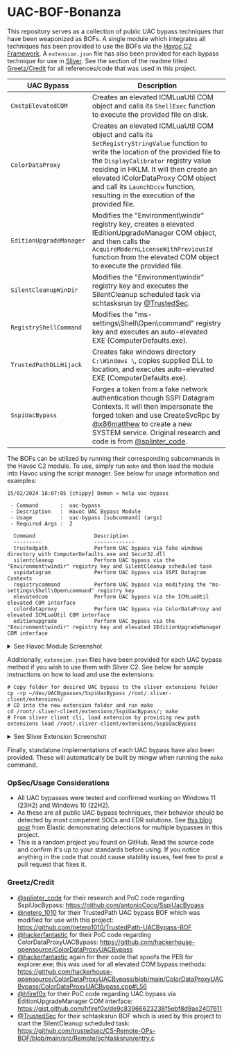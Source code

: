 # UAC-BOF-Bonanza
This repository serves as a collection of public UAC bypass techniques that have been weaponized as BOFs. A single module which integrates all techniques has been provided to use the BOFs via the [Havoc C2 Framework](https://github.com/HavocFramework/Havoc). A `extension.json` file has also been provided for each bypass technique for use in [Sliver](https://github.com/BishopFox/sliver). See the section of the readme titled [Greetz/Credit](https://github.com/icyguider/UAC-BOF-Bonanza#greetzcredit) for all references/code that was used in this project.

| UAC Bypass | Description |
| --- | --- |
| `CmstpElevatedCOM` | Creates an elevated ICMLuaUtil COM object and calls its `ShellExec` function to execute the provided file on disk. |
| `ColorDataProxy` | Creates an elevated ICMLuaUtil COM object and calls its `SetRegistryStringValue` function to write the location of the provided file to the `DisplayCalibrator` registry value residing in HKLM. It will then create an elevated IColorDataProxy COM object and call its `LaunchDccw` function, resulting in the execution of the provided file. |
| `EditionUpgradeManager` | Modifies the "Environment\windir" registry key, creates a elevated IEditionUpgradeManager COM object, and then calls the `AcquireModernLicenseWithPreviousId` function from the elevated COM object to execute the provided file. |
| `SilentCleanupWinDir` | Modifies the "Environment\windir" registry key and executes the SilentCleanup scheduled task via schtasksrun by [@TrustedSec](https://twitter.com/TrustedSec). |
| `RegistryShellCommand` | Modifies the "ms-settings\Shell\Open\command" registry key and executes an auto-elevated EXE (ComputerDefaults.exe). |
| `TrustedPathDLLHijack` | Creates fake windows directory `C:\Windows \`, copies supplied DLL to location, and executes auto-elevated EXE (ComputerDefaults.exe). | 
| `SspiUacBypass` | Forges a token from a fake network authentication though SSPI Datagram Contexts. It will then impersonate the forged token and use CreateSvcRpc by [@x86matthew](https://twitter.com/x86matthew) to create a new SYSTEM service. Original research and code is from [@splinter_code](https://twitter.com/splinter_code). |

The BOFs can be utilized by running their corresponding subcommands in the Havoc C2 module. To use, simply run `make` and then load the module into Havoc using the script manager. See below for usage information and examples:

```
15/02/2024 18:07:05 [chippy] Demon » help uac-bypass

 - Command       :  uac-bypass
 - Description   :  Havoc UAC Bypass Module
 - Usage         :  uac-bypass [subcommand] (args)
 - Required Args :  2

  Command                   Description      
  ---------                 -------------     
  trustedpath               Perform UAC bypass via fake windows directory with ComputerDefaults.exe and Secur32.dll
  silentcleanup             Perform UAC bypass via the "Environment\windir" registry key and SilentCleanup scheduled task
  sspidatagram              Perform UAC bypass via SSPI Datagram Contexts
  registrycommand           Perform UAC bypass via modifying the "ms-settings\Shell\Open\command" registry key
  elevatedcom               Perform UAC bypass via the ICMLuaUtil elevated COM interface
  colordataproxy            Perform UAC bypass via ColorDataProxy and elevated ICMLuaUtil COM interface
  editionupgrade            Perform UAC bypass via the "Environment\windir" registry key and elevated IEditionUpgradeManager COM interface
```

<details>
  <summary>See Havoc Module Screenshot</summary>

<img alt="Havoc Module Screenshot" src="https://github.com/icyguider/UAC-BOF-Bonanza/assets/79864975/84548907-3e31-4143-8a9f-4a4905d4b771"/>
</details>

Additionally, `extension.json` files have been provided for each UAC bypass method if you wish to use them with Sliver C2. See below for sample instructions on how to load and use the extensions:
```
# Copy folder for desired UAC bypass to the sliver extensions folder
cp -rp ~/dev/UACBypasses/SspiUacBypass /root/.sliver-client/extensions/
# CD into the new extension folder and run make
cd /root/.sliver-client/extensions/SspiUacBypass/; make
# From sliver client cli, load extension by providing new path
extensions load /root/.sliver-client/extensions/SspiUacBypass
```

<details>
  <summary>See Sliver Extension Screenshot</summary>

<img alt="Sliver Extension Screenshot" src="https://github.com/icyguider/UAC-BOF-Bonanza/assets/79864975/4bb7d116-d5f0-4837-acdc-2aad1ff085a1"/>
</details>

Finally, standalone implementations of each UAC bypass have also been provided. These will automatically be built by mingw when running the `make` command.

### OpSec/Usage Considerations
* All UAC bypasses were tested and confirmed working on Windows 11 (23H2) and Windows 10 (22H2).
* As these are all public UAC bypass techniques, their behavior should be detected by most competent SOCs and EDR solutions. See [this blog post](https://www.elastic.co/security-labs/exploring-windows-uac-bypasses-techniques-and-detection-strategies) from Elastic demonstrating detections for multiple bypasses in this project.
* This is a random project you found on GitHub. Read the source code and confirm it's up to your standards before using. If you notice anything in the code that could cause stability issues, feel free to post a pull request that fixes it.

### Greetz/Credit
* [@splinter_code](https://twitter.com/splinter_code) for their research and PoC code regarding SspiUacBypass: https://github.com/antonioCoco/SspiUacBypass
* [@netero_1010](https://twitter.com/netero_1010) for their TrustedPath UAC bypass BOF which was modified for use with this project: https://github.com/netero1010/TrustedPath-UACBypass-BOF
* [@hackerfantastic](https://twitter.com/hackerfantastic) for their PoC code regarding ColorDataProxyUACBypass: https://github.com/hackerhouse-opensource/ColorDataProxyUACBypass
* [@hackerfantastic](https://twitter.com/hackerfantastic) again for their code that spoofs the PEB for explorer.exe; this was used for all elevated COM bypass methods: https://github.com/hackerhouse-opensource/ColorDataProxyUACBypass/blob/main/ColorDataProxyUACBypass/ColorDataProxyUACBypass.cpp#L56
* [@hfiref0x](https://github.com/hfiref0x) for their PoC code regarding UAC bypass via EditionUpgradeManager COM interface: https://gist.github.com/hfiref0x/de9c83966623236f5ebf8d9ae2407611
* [@TrustedSec](https://twitter.com/TrustedSec) for their schtasksrun BOF which is used by this project to start the SilentCleanup scheduled task: https://github.com/trustedsec/CS-Remote-OPs-BOF/blob/main/src/Remote/schtasksrun/entry.c
